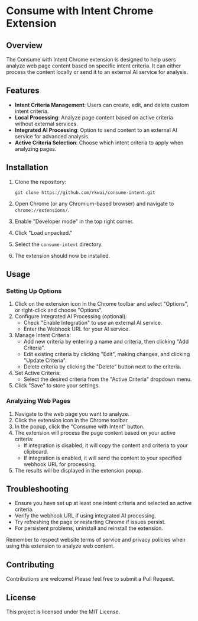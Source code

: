 # Consume with Intent Chrome Extension

## Overview

The Consume with Intent Chrome extension is designed to help users analyze web page content based on specific intent criteria. It can either process the content locally or send it to an external AI service for analysis.

## Features

- **Intent Criteria Management**: Users can create, edit, and delete custom intent criteria.
- **Local Processing**: Analyze page content based on active criteria without external services.
- **Integrated AI Processing**: Option to send content to an external AI service for advanced analysis.
- **Active Criteria Selection**: Choose which intent criteria to apply when analyzing pages.

## Installation

1. Clone the repository:
   ```
   git clone https://github.com/rkwai/consume-intent.git
   ```

2. Open Chrome (or any Chromium-based browser) and navigate to `chrome://extensions/`.

3. Enable "Developer mode" in the top right corner.

4. Click "Load unpacked."

5. Select the `consume-intent` directory.

6. The extension should now be installed.

## Usage

### Setting Up Options

1. Click on the extension icon in the Chrome toolbar and select "Options", or right-click and choose "Options".
2. Configure Integrated AI Processing (optional):
   - Check "Enable Integration" to use an external AI service.
   - Enter the Webhook URL for your AI service.
3. Manage Intent Criteria:
   - Add new criteria by entering a name and criteria, then clicking "Add Criteria".
   - Edit existing criteria by clicking "Edit", making changes, and clicking "Update Criteria".
   - Delete criteria by clicking the "Delete" button next to the criteria.
4. Set Active Criteria:
   - Select the desired criteria from the "Active Criteria" dropdown menu.
5. Click "Save" to store your settings.

### Analyzing Web Pages

1. Navigate to the web page you want to analyze.
2. Click the extension icon in the Chrome toolbar.
3. In the popup, click the "Consume with Intent" button.
4. The extension will process the page content based on your active criteria:
   - If integration is disabled, it will copy the content and criteria to your clipboard.
   - If integration is enabled, it will send the content to your specified webhook URL for processing.
5. The results will be displayed in the extension popup.

## Troubleshooting

- Ensure you have set up at least one intent criteria and selected an active criteria.
- Verify the webhook URL if using integrated AI processing.
- Try refreshing the page or restarting Chrome if issues persist.
- For persistent problems, uninstall and reinstall the extension.

Remember to respect website terms of service and privacy policies when using this extension to analyze web content.

## Contributing

Contributions are welcome! Please feel free to submit a Pull Request.

## License

This project is licensed under the MIT License.

